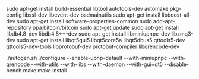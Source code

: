 sudo apt-get install build-essential libtool autotools-dev automake pkg-config libssl-dev libevent-dev bsdmainutils
sudo apt-get install libboost-all-dev
sudo apt-get install software-properties-common
sudo add-apt-repository ppa:bitcoin/bitcoin
sudo apt-get update
sudo apt-get install libdb4.8-dev libdb4.8++-dev
sudo apt-get install libminiupnpc-dev libzmq3-dev
sudo apt-get install libqt5gui5 libqt5core5a libqt5dbus5 qttools5-dev qttools5-dev-tools libprotobuf-dev protobuf-compiler libqrencode-dev 

./autogen.sh
./configure --enable-upnp-default --with-miniupnpc --with-qrencode --with-utils --with-libs --with-daemon --with-gui=qt5 --disable-bench
make
make install